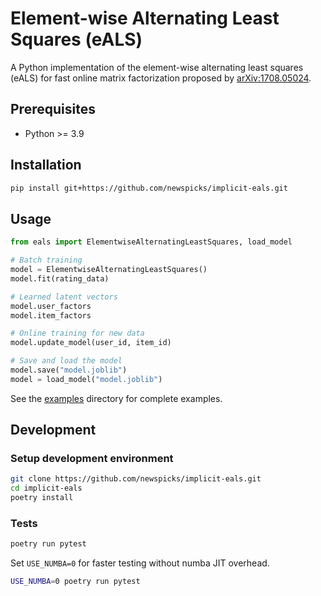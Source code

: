 # Element-wise Alternating Least Squares (eALS)

A Python implementation of the element-wise alternating least squares (eALS) for fast online matrix factorization proposed by [arXiv:1708.05024](https://arxiv.org/abs/1708.05024).

## Prerequisites

- Python >= 3.9

## Installation

```sh
pip install git+https://github.com/newspicks/implicit-eals.git
```

## Usage

```python
from eals import ElementwiseAlternatingLeastSquares, load_model

# Batch training
model = ElementwiseAlternatingLeastSquares()
model.fit(rating_data)

# Learned latent vectors
model.user_factors
model.item_factors

# Online training for new data
model.update_model(user_id, item_id)

# Save and load the model
model.save("model.joblib")
model = load_model("model.joblib")
```

See the [examples](examples/) directory for complete examples.

## Development

### Setup development environment

```sh
git clone https://github.com/newspicks/implicit-eals.git
cd implicit-eals
poetry install
```

### Tests

```sh
poetry run pytest
```

Set `USE_NUMBA=0` for faster testing without numba JIT overhead.

```sh
USE_NUMBA=0 poetry run pytest
```
